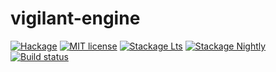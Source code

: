 # vigilant-engine

[![Hackage](https://img.shields.io/hackage/v/vigilant-engine.svg)](https://hackage.haskell.org/package/vigilant-engine)
[![MIT license](https://img.shields.io/badge/license-MIT-blue.svg)](LICENSE)
[![Stackage Lts](http://stackage.org/package/vigilant-engine/badge/lts)](http://stackage.org/lts/package/vigilant-engine)
[![Stackage Nightly](http://stackage.org/package/vigilant-engine/badge/nightly)](http://stackage.org/nightly/package/vigilant-engine)
[![Build status](https://secure.travis-ci.org/gillchristian/vigilant-engine.svg)](https://travis-ci.org/gillchristian/vigilant-engine)

